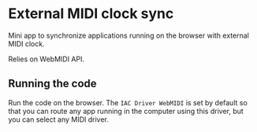 # External MIDI clock sync

Mini app to synchronize applications running on the browser with external MIDI clock.

Relies on WebMIDI API.

## Running the code

Run the code on the browser. The `IAC Driver WebMIDI` is set by default so that you can route any app running in the computer using this driver, but you can select any MIDI driver. 